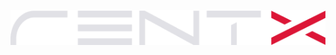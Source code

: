 ![alt text](https://raw.githubusercontent.com/rpsfilho93/rentx-mobile/main/.github/Logotipo.png  "Title")
